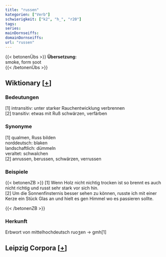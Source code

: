 ```yaml
---
title: "russen"
kategorien: ["Verb"]
schwierigkeit: ["k2", "h_", "r20"]
tags:
series:
mainDornseiffs:
domainDornseiffs:
url: "russen"
---
```


{{< betonenÜbs >}}
**Übersetzung:**  
smoke, form soot  
{{< /betonenÜbs >}}

## Wiktionary [[+](https://de.wiktionary.org/wiki/russen)]

### Bedeutungen
[1] intransitiv: unter starker Rauchentwicklung verbrennen  
[2] transitiv: etwas mit Ruß schwärzen, verfärben  

### Synonyme
[1] qualmen, Russ bilden  
norddeutsch: blaken  
landschaftlich: dümmeln  
veraltet: schwalchen  
[2] anrussen, berussen, schwärzen, verrussen  

### Beispiele
{{< betonenZB >}}
[1] Wenn Holz nicht nichtig trocken ist so brennt es auch nicht richtig und russt sehr stark vor sich hin.  
[2] Um die Sonnenfinsternis besser sehen zu können, russte ich mit einer Kerze ein Stück Glas an und hielt es gen Himmel wo es passieren sollte.  

{{< /betonenZB >}}
### Herkunft
Erbwort von mittelhochdeutsch ruoʒen → gmh[1]  


## Leipzig Corpora [[+](https://corpora.uni-leipzig.de/en/res?word=russen&corpusId=deu_newscrawl-public_2018)]

